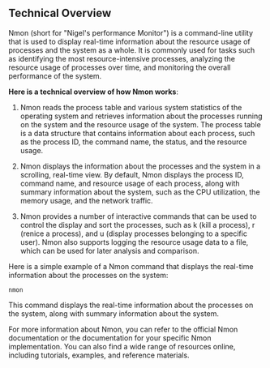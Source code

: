 ## Technical Overview

Nmon (short for "Nigel's performance Monitor") is a command-line utility that is used to display real-time information about the resource usage of processes and the system as a whole. It is commonly used for tasks such as identifying the most resource-intensive processes, analyzing the resource usage of processes over time, and monitoring the overall performance of the system.

**Here is a technical overview of how Nmon works**:

1. Nmon reads the process table and various system statistics of the operating system and retrieves information about the processes running on the system and the resource usage of the system. The process table is a data structure that contains information about each process, such as the process ID, the command name, the status, and the resource usage.

1. Nmon displays the information about the processes and the system in a scrolling, real-time view. By default, Nmon displays the process ID, command name, and resource usage of each process, along with summary information about the system, such as the CPU utilization, the memory usage, and the network traffic.

1. Nmon provides a number of interactive commands that can be used to control the display and sort the processes, such as k (kill a process), r (renice a process), and u (display processes belonging to a specific user). Nmon also supports logging the resource usage data to a file, which can be used for later analysis and comparison.

Here is a simple example of a Nmon command that displays the real-time information about the processes on the system:

```
nmon
```
This command displays the real-time information about the processes on the system, along with summary information about the system.

For more information about Nmon, you can refer to the official Nmon documentation or the documentation for your specific Nmon implementation. You can also find a wide range of resources online, including tutorials, examples, and reference materials.

